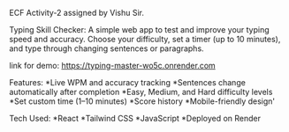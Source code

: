 ECF Activity-2 assigned by Vishu Sir.

Typing Skill Checker:
A simple web app to test and improve your typing speed and accuracy. Choose your difficulty, set a timer (up to 10 minutes), and type through changing sentences or paragraphs.

link for demo: https://typing-master-wo5c.onrender.com

Features:
*Live WPM and accuracy tracking
*Sentences change automatically after completion
*Easy, Medium, and Hard difficulty levels
*Set custom time (1–10 minutes)
*Score history
*Mobile-friendly design'

Tech Used:
*React
*Tailwind CSS
*JavaScript
*Deployed on Render
